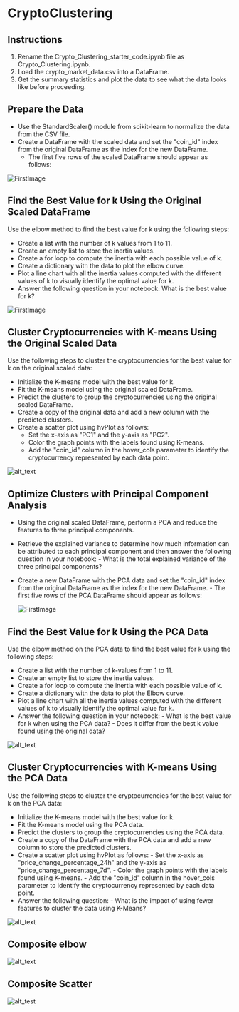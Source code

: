 # CryptoClustering

## Instructions
1. Rename the Crypto_Clustering_starter_code.ipynb file as Crypto_Clustering.ipynb.
2. Load the crypto_market_data.csv into a DataFrame.
3. Get the summary statistics and plot the data to see what the data looks like before proceeding.

## Prepare the Data
- Use the StandardScaler() module from scikit-learn to normalize the data from the CSV file.
- Create a DataFrame with the scaled data and set the "coin_id" index from the original DataFrame as the index for the new DataFrame.
     - The first five rows of the scaled DataFrame should appear as follows:

![FirstImage](Images/scaled_DataFrame.png)

## Find the Best Value for k Using the Original Scaled DataFrame
Use the elbow method to find the best value for k using the following steps:
- Create a list with the number of k values from 1 to 11.
- Create an empty list to store the inertia values.
- Create a for loop to compute the inertia with each possible value of k.
- Create a dictionary with the data to plot the elbow curve.
- Plot a line chart with all the inertia values computed with the different values of k to visually identify the optimal value for k.
- Answer the following question in your notebook: What is the best value for k?

![FirstImage](https://github.com/taniyatalukdar/CryptoClustering/blob/main/elbow_origin.png)  

## Cluster Cryptocurrencies with K-means Using the Original Scaled Data
Use the following steps to cluster the cryptocurrencies for the best value for k on the original scaled data:
- Initialize the K-means model with the best value for k.
- Fit the K-means model using the original scaled DataFrame.
- Predict the clusters to group the cryptocurrencies using the original scaled DataFrame.
- Create a copy of the original data and add a new column with the predicted clusters.
- Create a scatter plot using hvPlot as follows:
     - Set the x-axis as "PC1" and the y-axis as "PC2".
     - Color the graph points with the labels found using K-means.
     - Add the "coin_id" column in the hover_cols parameter to identify the cryptocurrency represented by each data point.

![alt_text](https://github.com/taniyatalukdar/CryptoClustering/blob/main/scatter_pca.png)

 
## Optimize Clusters with Principal Component Analysis
- Using the original scaled DataFrame, perform a PCA and reduce the features to three principal components.
- Retrieve the explained variance to determine how much information can be attributed to each principal component and then answer the following question in your notebook:
      - What is the total explained variance of the three principal components?
- Create a new DataFrame with the PCA data and set the "coin_id" index from the original DataFrame as the index for the new DataFrame.
      - The first five rows of the PCA DataFrame should appear as follows:

  ![FirstImage](Images/PCA_DataFrame.png)

## Find the Best Value for k Using the PCA Data
Use the elbow method on the PCA data to find the best value for k using the following steps:
- Create a list with the number of k-values from 1 to 11.
- Create an empty list to store the inertia values.
- Create a for loop to compute the inertia with each possible value of k.
- Create a dictionary with the data to plot the Elbow curve.
- Plot a line chart with all the inertia values computed with the different values of k to visually identify the optimal value for k.
- Answer the following question in your notebook:
      - What is the best value for k when using the PCA data?
      - Does it differ from the best k value found using the original data?

![alt_text](https://github.com/taniyatalukdar/CryptoClustering/blob/main/elbow_pca.png)

## Cluster Cryptocurrencies with K-means Using the PCA Data
Use the following steps to cluster the cryptocurrencies for the best value for k on the PCA data:
- Initialize the K-means model with the best value for k.
- Fit the K-means model using the PCA data.
- Predict the clusters to group the cryptocurrencies using the PCA data.
- Create a copy of the DataFrame with the PCA data and add a new column to store the predicted clusters.
- Create a scatter plot using hvPlot as follows:
      - Set the x-axis as "price_change_percentage_24h" and the y-axis as "price_change_percentage_7d".
      - Color the graph points with the labels found using K-means.
      - Add the "coin_id" column in the hover_cols parameter to identify the cryptocurrency represented by each data point.
- Answer the following question:
      - What is the impact of using fewer features to cluster the data using K-Means?
  
![alt_text](https://github.com/taniyatalukdar/CryptoClustering/blob/main/scatter_cluster.png)


## Composite elbow
![alt_text](https://github.com/taniyatalukdar/CryptoClustering/blob/main/composite_elbow.png)

## Composite Scatter
![alt_test](https://github.com/taniyatalukdar/CryptoClustering/blob/main/composite_cluster.png)
  
